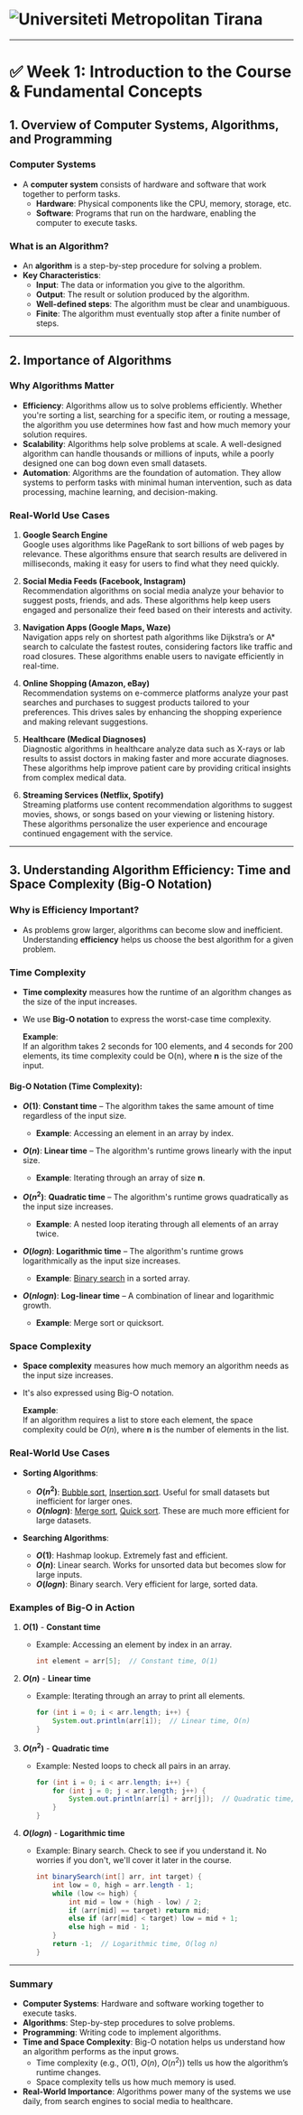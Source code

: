 # ![Universiteti Metropolitan Tirana](https://umt.edu.al/wp-content/uploads/2024/11/Universiteti-Metropolitan-Tirana.webp)  

---

# ✅ **Week 1: Introduction to the Course & Fundamental Concepts**

## 1. **Overview of Computer Systems, Algorithms, and Programming**

### **Computer Systems**
- A **computer system** consists of hardware and software that work together to perform tasks.
  - **Hardware**: Physical components like the CPU, memory, storage, etc.
  - **Software**: Programs that run on the hardware, enabling the computer to execute tasks.

### **What is an Algorithm?**
- An **algorithm** is a step-by-step procedure for solving a problem.
- **Key Characteristics**:
  - **Input**: The data or information you give to the algorithm.
  - **Output**: The result or solution produced by the algorithm.
  - **Well-defined steps**: The algorithm must be clear and unambiguous.
  - **Finite**: The algorithm must eventually stop after a finite number of steps.

---

## 2. **Importance of Algorithms**

### **Why Algorithms Matter**
- **Efficiency**: Algorithms allow us to solve problems efficiently. Whether you're sorting a list, searching for a specific item, or routing a message, the algorithm you use determines how fast and how much memory your solution requires.
- **Scalability**: Algorithms help solve problems at scale. A well-designed algorithm can handle thousands or millions of inputs, while a poorly designed one can bog down even small datasets.
- **Automation**: Algorithms are the foundation of automation. They allow systems to perform tasks with minimal human intervention, such as data processing, machine learning, and decision-making.

### **Real-World Use Cases**

1. **Google Search Engine**  
Google uses algorithms like PageRank to sort billions of web pages by relevance. These algorithms ensure that search results are delivered in milliseconds, making it easy for users to find what they need quickly.

2. **Social Media Feeds (Facebook, Instagram)**  
Recommendation algorithms on social media analyze your behavior to suggest posts, friends, and ads. These algorithms help keep users engaged and personalize their feed based on their interests and activity.

3. **Navigation Apps (Google Maps, Waze)**  
Navigation apps rely on shortest path algorithms like Dijkstra’s or A* search to calculate the fastest routes, considering factors like traffic and road closures. These algorithms enable users to navigate efficiently in real-time.

4. **Online Shopping (Amazon, eBay)**  
Recommendation systems on e-commerce platforms analyze your past searches and purchases to suggest products tailored to your preferences. This drives sales by enhancing the shopping experience and making relevant suggestions.

5. **Healthcare (Medical Diagnoses)**  
Diagnostic algorithms in healthcare analyze data such as X-rays or lab results to assist doctors in making faster and more accurate diagnoses. These algorithms help improve patient care by providing critical insights from complex medical data.

6. **Streaming Services (Netflix, Spotify)**  
Streaming platforms use content recommendation algorithms to suggest movies, shows, or songs based on your viewing or listening history. These algorithms personalize the user experience and encourage continued engagement with the service.

---

## 3. **Understanding Algorithm Efficiency: Time and Space Complexity (Big-O Notation)**

### **Why is Efficiency Important?**
- As problems grow larger, algorithms can become slow and inefficient. Understanding **efficiency** helps us choose the best algorithm for a given problem.

### **Time Complexity**
- **Time complexity** measures how the runtime of an algorithm changes as the size of the input increases.
- We use **Big-O notation** to express the worst-case time complexity.
  
  **Example**:  
  If an algorithm takes 2 seconds for 100 elements, and 4 seconds for 200 elements, its time complexity could be O(n), where **n** is the size of the input.

#### **Big-O Notation** (Time Complexity):

- **$O(1)$**: **Constant time** – The algorithm takes the same amount of time regardless of the input size.
  - **Example**: Accessing an element in an array by index.
  
- **$O(n)$**: **Linear time** – The algorithm's runtime grows linearly with the input size.
  - **Example**: Iterating through an array of size **n**.

- **$O(n^2)$**: **Quadratic time** – The algorithm's runtime grows quadratically as the input size increases.
  - **Example**: A nested loop iterating through all elements of an array twice.

- **$O(log n)$**: **Logarithmic time** – The algorithm's runtime grows logarithmically as the input size increases.
  - **Example**: [Binary search](https://www.geeksforgeeks.org/binary-search/) in a sorted array.

- **$O(n log n)$**: **Log-linear time** – A combination of linear and logarithmic growth.
  - **Example**: Merge sort or quicksort.

### **Space Complexity**
- **Space complexity** measures how much memory an algorithm needs as the input size increases.
- It's also expressed using Big-O notation.

  **Example**:  
  If an algorithm requires a list to store each element, the space complexity could be $O(n)$, where **n** is the number of elements in the list.

### **Real-World Use Cases**

- **Sorting Algorithms**:
  - **$O(n^2)$**: [Bubble sort](https://www.geeksforgeeks.org/bubble-sort-algorithm/), [Insertion sort](https://www.geeksforgeeks.org/insertion-sort-algorithm/). Useful for small datasets but inefficient for larger ones.
  - **$O(n log n)$**: [Merge sort](https://www.geeksforgeeks.org/merge-sort/), [Quick sort](https://www.geeksforgeeks.org/quick-sort-algorithm/). These are much more efficient for large datasets.

- **Searching Algorithms**:
  - **$O(1)$**: Hashmap lookup. Extremely fast and efficient.
  - **$O(n)$**: Linear search. Works for unsorted data but becomes slow for large inputs.
  - **$O(log n)$**: Binary search. Very efficient for large, sorted data.

### **Examples of Big-O in Action**

1. **$O(1)$** - **Constant time**  
   - Example: Accessing an element by index in an array.  
     ```java
     int element = arr[5];  // Constant time, O(1)
     ```

2. **$O(n)$** - **Linear time**  
   - Example: Iterating through an array to print all elements.  
     ```java
     for (int i = 0; i < arr.length; i++) {
         System.out.println(arr[i]);  // Linear time, O(n)
     }
     ```

3. **$O(n^2)$** - **Quadratic time**  
   - Example: Nested loops to check all pairs in an array.  
     ```java
     for (int i = 0; i < arr.length; i++) {
         for (int j = 0; j < arr.length; j++) {
             System.out.println(arr[i] + arr[j]);  // Quadratic time, O(n^2)
         }
     }
     ```

4. **$O(log n)$** - **Logarithmic time**  
   - Example: Binary search. Check to see if you understand it. No worries if you don't, we'll cover it later in the course. 
     ```java
     int binarySearch(int[] arr, int target) {
         int low = 0, high = arr.length - 1;
         while (low <= high) {
             int mid = low + (high - low) / 2;
             if (arr[mid] == target) return mid;
             else if (arr[mid] < target) low = mid + 1;
             else high = mid - 1;
         }
         return -1;  // Logarithmic time, O(log n)
     }
     ```

---

### Summary

- **Computer Systems**: Hardware and software working together to execute tasks.
- **Algorithms**: Step-by-step procedures to solve problems.
- **Programming**: Writing code to implement algorithms.
- **Time and Space Complexity**: Big-O notation helps us understand how an algorithm performs as the input grows.
  - Time complexity (e.g., $O(1)$, $O(n)$, $O(n^2)$) tells us how the algorithm’s runtime changes.
  - Space complexity tells us how much memory is used.
- **Real-World Importance**: Algorithms power many of the systems we use daily, from search engines to social media to healthcare.

